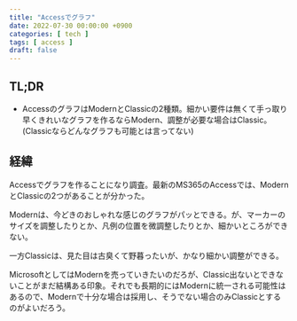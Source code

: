 ```yaml
---
title: "Accessでグラフ"
date: 2022-07-30 00:00:00 +0900
categories: [ tech ]
tags: [ access ]
draft: false
---
```


## TL;DR

* AccessのグラフはModernとClassicの2種類。細かい要件は無くて手っ取り早くきれいなグラフを作るならModern、調整が必要な場合はClassic。(Classicならどんなグラフも可能とは言ってない)

## 経緯

Accessでグラフを作ることになり調査。最新のMS365のAccessでは、ModernとClassicの2つがあることが分かった。

Modernは、今どきのおしゃれな感じのグラフがパッとできる。が、マーカーのサイズを調整したりとか、凡例の位置を微調整したりとか、細かいところができない。

一方Classicは、見た目は古臭くて野暮ったいが、かなり細かい調整ができる。

MicrosoftとしてはModernを売っていきたいのだろが、Classic出ないとできないことがまだ結構ある印象。それでも長期的にはModernに統一される可能性はあるので、Modernで十分な場合は採用し、そうでない場合のみClassicとするのがよいだろう。
